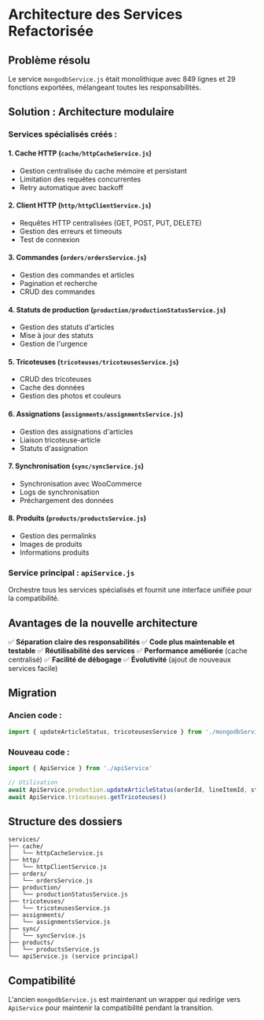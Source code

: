 # Architecture des Services Refactorisée

## Problème résolu

Le service `mongodbService.js` était monolithique avec 849 lignes et 29 fonctions exportées, mélangeant toutes les responsabilités.

## Solution : Architecture modulaire

### Services spécialisés créés :

#### 1. **Cache HTTP** (`cache/httpCacheService.js`)
- Gestion centralisée du cache mémoire et persistant
- Limitation des requêtes concurrentes
- Retry automatique avec backoff

#### 2. **Client HTTP** (`http/httpClientService.js`)
- Requêtes HTTP centralisées (GET, POST, PUT, DELETE)
- Gestion des erreurs et timeouts
- Test de connexion

#### 3. **Commandes** (`orders/ordersService.js`)
- Gestion des commandes et articles
- Pagination et recherche
- CRUD des commandes

#### 4. **Statuts de production** (`production/productionStatusService.js`)
- Gestion des statuts d'articles
- Mise à jour des statuts
- Gestion de l'urgence

#### 5. **Tricoteuses** (`tricoteuses/tricoteusesService.js`)
- CRUD des tricoteuses
- Cache des données
- Gestion des photos et couleurs

#### 6. **Assignations** (`assignments/assignmentsService.js`)
- Gestion des assignations d'articles
- Liaison tricoteuse-article
- Statuts d'assignation

#### 7. **Synchronisation** (`sync/syncService.js`)
- Synchronisation avec WooCommerce
- Logs de synchronisation
- Préchargement des données

#### 8. **Produits** (`products/productsService.js`)
- Gestion des permalinks
- Images de produits
- Informations produits

### Service principal : `apiService.js`

Orchestre tous les services spécialisés et fournit une interface unifiée pour la compatibilité.

## Avantages de la nouvelle architecture

✅ **Séparation claire des responsabilités**
✅ **Code plus maintenable et testable**
✅ **Réutilisabilité des services**
✅ **Performance améliorée** (cache centralisé)
✅ **Facilité de débogage**
✅ **Évolutivité** (ajout de nouveaux services facile)

## Migration

### Ancien code :
```javascript
import { updateArticleStatus, tricoteusesService } from './mongodbService'
```

### Nouveau code :
```javascript
import { ApiService } from './apiService'

// Utilisation
await ApiService.production.updateArticleStatus(orderId, lineItemId, status)
await ApiService.tricoteuses.getTricoteuses()
```

## Structure des dossiers

```
services/
├── cache/
│   └── httpCacheService.js
├── http/
│   └── httpClientService.js
├── orders/
│   └── ordersService.js
├── production/
│   └── productionStatusService.js
├── tricoteuses/
│   └── tricoteusesService.js
├── assignments/
│   └── assignmentsService.js
├── sync/
│   └── syncService.js
├── products/
│   └── productsService.js
└── apiService.js (service principal)
```

## Compatibilité

L'ancien `mongodbService.js` est maintenant un wrapper qui redirige vers `ApiService` pour maintenir la compatibilité pendant la transition.
